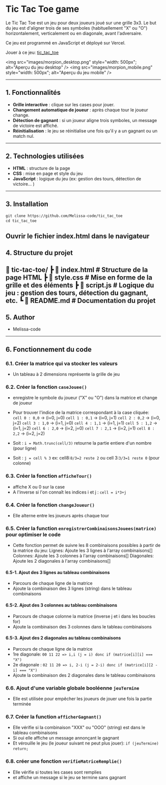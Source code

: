 # Tic Tac Toe game

Le Tic Tac Toe est un jeu pour deux joueurs joué sur une grille 3x3. Le but du jeu est d'aligner trois de ses symboles (habituellement "X" ou "O") horizontalement, verticalement ou en diagonale, avant l'adversaire.

Ce jeu est programmé en JavaScript et déployé sur Vercel.

Jouer à ce jeu: [tic_tac_toe](https://tic-tac-toe-kappa-weld.vercel.app/)

<img src="images/morpion_desktop.png" style="width: 500px"; alt="Aperçu du jeu desktop" /> 
<img src="images/morpion_mobile.png" style="width: 500px"; alt="Aperçu du jeu mobile" /> 

---

## 1. Fonctionnalités

- **Grille interactive** : clique sur les cases pour jouer.
- **Changement automatique de joueur** : après chaque tour le joueur change.
- **Détection de gagnant** : si un joueur aligne trois symboles, un message de victoire est affiché.
- **Réinitialisation** : le jeu se réinitialise une fois qu'il y a un gagnant ou un match nul.
---

## 2. Technologies utilisées

- **HTML** : structure de la page
- **CSS** : mise en page et style du jeu
- **JavaScript** : logique du jeu (ex: gestion des tours, détection de victoire... )
---

## 3. Installation

```
git clone https://github.com/Melissa-code/tic_tac_toe
cd tic_tac_toe
```
Ouvrir le fichier index.html dans le navigateur
---

## 4. Structure du projet

📂 tic-tac-toe/
 ┣ 📜 index.html       # Structure de la page HTML
 ┣ 📜 style.css        # Mise en forme de la grille et des éléments
 ┣ 📜 script.js        # Logique du jeu : gestion des tours, détection du gagnant, etc.
 ┗ 📜 README.md        # Documentation du projet
---

## 5. Author

- Melissa-code 
---


## 6. Fonctionnement du code

### 6.1. Créer la matrice qui va stocker les valeurs
- Un tableau à 2 dimensions représente la grille de jeu

### 6.2. Créer la fonction `caseJouee()`
- enregistre le symbole du joueur ("X" ou "O") dans la matrice et change de joueur
- Pour trouver l'indice de la matrice correspondant à la case cliquée:  
`cell 0 : 0,0` → (i=0, j=0)
`cell 1 : 0,1` → (i=0, j=1)
`cell 2 : 0,2` → (i=0, j=2)
`cell 3 : 1,0` → (i=1, j=0)
`cell 4 : 1,1` → (i=1, j=1)
`cell 5 : 1,2` → (i=1, j=2)
`cell 6 : 2,0` → (i=2, j=0)
`cell 7 : 2,1` → (i=2, j=1)
`cell 8 : 2,2` → (i=2, j=2)

- Soit : `i = Math.trunc(cell/3)` retourne la partie entiere d'un nombre (pour ligne)
- Soit : `j = cell % 3` ex: cell8:`8/3=2 reste 2` ou cell 3:`3/3=1 reste 0` (pour colonne)

### 6.3. Créer la fonction `afficheTour()`
- affiche X ou 0 sur la case 
- A l'inverse si l'on connaît les indices i et j : 
`cell = i*3+j`

### 6.4. Créer la fonction `changeJoueur()` 
- Elle alterne entre les joueurs après chaque tour 

### 6.5. Créer la function `enregistrerCombinaisonsJouees(matrice)` pour optimiser le code 
- Cette fonction permet de suivre les 8 combinaisons possibles à partir de la matrice du jeu:
Lignes: Ajoute les 3 lignes à l'array combinaisons[]
Colonnes: Ajoute les 3 colonnes à l'array combinaisons[]
Diagonales: Ajoute les 2 diagonales à l'array combinaisons[]

#### 6.5-1. Ajout des 3 lignes au tableau combinaisons
- Parcours de chaque ligne de la matrice  
- Ajoute la combinaison des 3 lignes (string) dans le tableau combinaisons 

#### 6.5-2. Ajout des 3 colonnes au tableau combinaisons
- Parcours de chaque colonne la matrice (inverse j et i dans les boucles for)
- Ajoute la combinaison des 3 colonnes dans le tableau combinaisons 

#### 6.5-3. Ajout des 2 diagonales au tableau combinaisons
- Parcours de chaque ligne de la matrice 
- 1re diagonale: `00 11 22 => i,i (j = i) donc if (matrice[i][i] === "X")`
- 2e diagonale : `02 11 20 => i, 2-i (j = 2-i) donc if (matrice[i][2 - i] === "X")`
- Ajoute la combinaison des 2 diagonales dans le tableau combinaisons 

### 6.6. Ajout d'une variable globale booléenne `jeuTermine` 
- Elle est utilisée pour empêcher les joueurs de jouer une fois la partie terminée

### 6.7. Créer la function `afficherGagnant()`
- Elle vérifie si la combinaison "XXX" ou "OOO" (string) est dans le tableau combinaisons 
- Si oui elle affiche un message annonçant le gagnant 
- Et vérouille le jeu (le joueur suivant ne peut plus jouer): `if (jeuTermine) return;`

### 6.8. créer une fonction `verifieMatriceRemplie() `
- Elle vérifie si toutes les cases sont remplies 
- et affiche un message si le jeu se termine sans gagnant











